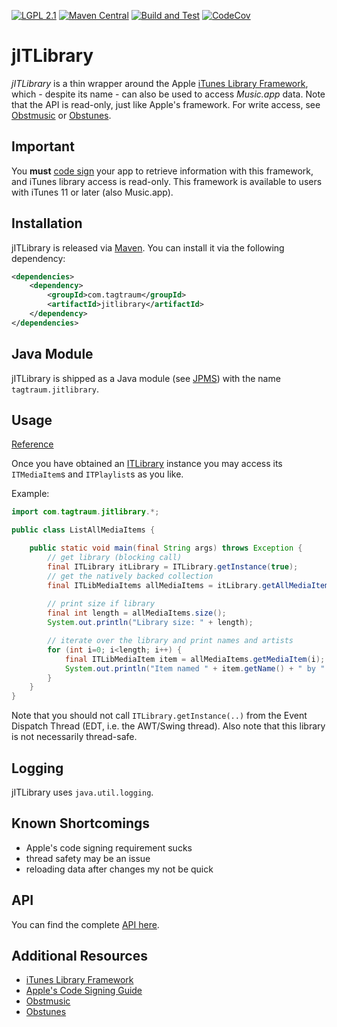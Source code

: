 [![LGPL 2.1](https://img.shields.io/badge/License-LGPL_2.1-blue.svg)](https://www.gnu.org/licenses/old-licenses/lgpl-2.1.html)
[![Maven Central](https://maven-badges.herokuapp.com/maven-central/com.tagtraum/jitlibrary/badge.svg)](https://maven-badges.herokuapp.com/maven-central/com.tagtraum/jitlibrary)
[![Build and Test](https://github.com/hendriks73/jitlibrary/workflows/Build%20and%20Test/badge.svg)](https://github.com/hendriks73/jitlibrary/actions)
[![CodeCov](https://codecov.io/gh/hendriks73/jitlibrary/branch/main/graph/badge.svg?token=H98FM0SKQL)](https://codecov.io/gh/hendriks73/jitlibrary/branch/main)


# jITLibrary

*jITLibrary* is a thin wrapper around the Apple
[iTunes Library Framework](https://developer.apple.com/documentation/ituneslibrary/itlibrary),
which - despite its name - can also be used to access *Music.app* data.
Note that the API is read-only, just like Apple's framework. For write access, 
see [Obstmusic](https://github.com/japlscript/obstmusic) or
[Obstunes](https://github.com/japlscript/obstunes).


## Important

You **must** 
[code sign](https://developer.apple.com/library/archive/documentation/Security/Conceptual/CodeSigningGuide/Introduction/Introduction.html)
your app to retrieve information with this framework, and
iTunes library access is read-only. This framework is available to users with
iTunes 11 or later (also Music.app).
        

## Installation

jITLibrary is released via [Maven](https://maven.apache.org).
You can install it via the following dependency:

```xml
<dependencies>
    <dependency>
        <groupId>com.tagtraum</groupId>
        <artifactId>jitlibrary</artifactId>
    </dependency>
</dependencies>
```

## Java Module

jITLibrary is shipped as a Java module
(see [JPMS](https://en.wikipedia.org/wiki/Java_Platform_Module_System))
with the name `tagtraum.jitlibrary`.


## Usage

[Reference](https://hendriks73.github.io/japlscript/com/tagtraum/japlscript/Reference.html)

Once you have obtained an [ITLibrary](https://hendriks73.github.io/jitlibrary/com/tagtraum/jitlibrary/ITLibrary.html)
instance you may access its `ITMediaItem`s and `ITPlaylist`s as you like.

Example:

```java
import com.tagtraum.jitlibrary.*;

public class ListAllMediaItems {

    public static void main(final String args) throws Exception {
        // get library (blocking call)
        final ITLibrary itLibrary = ITLibrary.getInstance(true);
        // get the natively backed collection
        final ITLibMediaItems allMediaItems = itLibrary.getAllMediaItems();
        
        // print size if library
        final int length = allMediaItems.size();
        System.out.println("Library size: " + length);

        // iterate over the library and print names and artists
        for (int i=0; i<length; i++) {
            final ITLibMediaItem item = allMediaItems.getMediaItem(i);
            System.out.println("Item named " + item.getName() + " by " + item.getArtist());
        }
    }
}
```

Note that you should not call `ITLibrary.getInstance(..)` from the
Event Dispatch Thread (EDT, i.e. the AWT/Swing thread). Also note
that this library is not necessarily thread-safe.


## Logging

jITLibrary uses `java.util.logging`.


## Known Shortcomings

- Apple's code signing requirement sucks
- thread safety may be an issue
- reloading data after changes my not be quick


## API

You can find the complete
[API here](https://hendriks73.github.io/jitlibrary/com/tagtraum/jitlibrary/package-summary.html).


## Additional Resources

- [iTunes Library Framework](https://developer.apple.com/documentation/ituneslibrary/itlibrary)
- [Apple's Code Signing Guide](https://developer.apple.com/library/archive/documentation/Security/Conceptual/CodeSigningGuide/Introduction/Introduction.html)
- [Obstmusic](https://github.com/japlscript/obstmusic)
- [Obstunes](https://github.com/japlscript/obstunes)
 